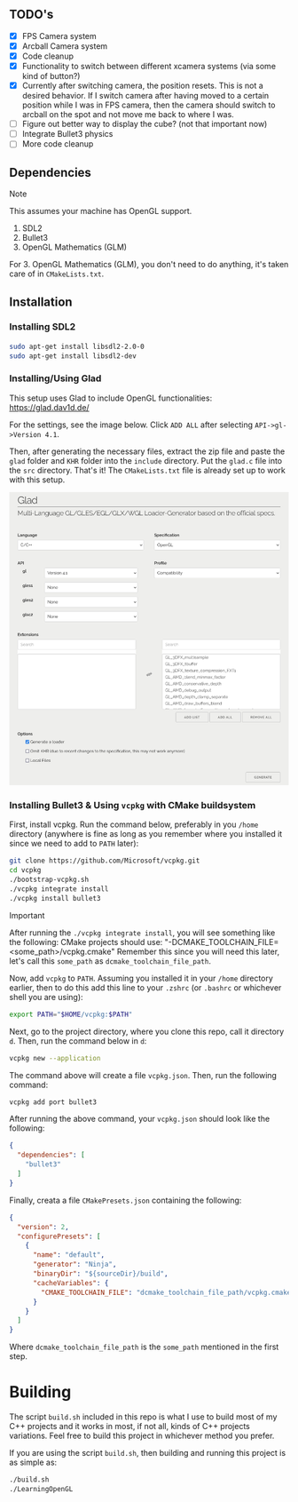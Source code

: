 
## TODO's
- [x] FPS Camera system
- [x] Arcball Camera system
- [x] Code cleanup
- [x] Functionality to switch between different xcamera systems (via some kind of button?)
- [x] Currently after switching camera, the position resets. This is not a desired behavior. If I switch camera after having moved to a certain position while I was in FPS camera, then the camera should switch to arcball on the spot and not move me back to where I was.
- [ ] Figure out better way to display the cube? (not that important now)
- [ ] Integrate Bullet3 physics
- [ ] More code cleanup

## Dependencies
> [!NOTE]
> This assumes your machine has OpenGL support.

1. SDL2
2. Bullet3
3. OpenGL Mathematics (GLM)

For 3. OpenGL Mathematics (GLM), you don't need to do anything, it's taken care of in `CMakeLists.txt`.

## Installation

### Installing SDL2
```bash
sudo apt-get install libsdl2-2.0-0
sudo apt-get install libsdl2-dev
```

### Installing/Using Glad
This setup uses Glad to include OpenGL functionalities: https://glad.dav1d.de/

For the settings, see the image below. Click `ADD ALL` after selecting `API->gl->Version 4.1`.

Then, after generating the necessary files, extract the zip file and paste the `glad` folder and `KHR` folder into the `include` directory. Put the `glad.c` file into the `src` directory. That's it! The `CMakeLists.txt` file is already set up to work with this setup.

![Project Logo](glad_settings.png)

### Installing Bullet3 & Using `vcpkg` with CMake buildsystem
First, install vcpkg. Run the command below, preferably in you `/home` directory (anywhere is fine as long as you remember where you installed it since we need to add to `PATH` later):
```bash
git clone https://github.com/Microsoft/vcpkg.git
cd vcpkg
./bootstrap-vcpkg.sh
./vcpkg integrate install
./vcpkg install bullet3
```

> [!IMPORTANT]
> After running the `./vcpkg integrate install`, you will see something like the following:
> CMake projects should use: "-DCMAKE_TOOLCHAIN_FILE=<some_path>/vcpkg.cmake"
> Remember this since you will need this later, let's call this `some_path` as `dcmake_toolchain_file_path`.

Now, add `vcpkg` to `PATH`. Assuming you installed it in your `/home` directory earlier, then to do this add this line to your `.zshrc` (or `.bashrc` or whichever shell you are using):
```bash
export PATH="$HOME/vcpkg:$PATH"
```

Next, go to the project directory, where you clone this repo, call it directory `d`. Then, run the command below in `d`:
```bash
vcpkg new --application
```

The command above will create a file `vcpkg.json`. Then, run the following command:
```bash
vcpkg add port bullet3
```

After running the above command, your `vcpkg.json` should look like the following:
```json
{
  "dependencies": [
    "bullet3"
  ]
}
```

Finally, creata a file `CMakePresets.json` containing the following:
```json
{
  "version": 2,
  "configurePresets": [
    {
      "name": "default",
      "generator": "Ninja",
      "binaryDir": "${sourceDir}/build",
      "cacheVariables": {
        "CMAKE_TOOLCHAIN_FILE": "dcmake_toolchain_file_path/vcpkg.cmake"
      }
    }
  ]
}
```

Where `dcmake_toolchain_file_path` is the `some_path` mentioned in the first step.

# Building
The script `build.sh` included in this repo is what I use to build most of my C++ projects and it works in most, if not all, kinds of C++ projects variations. Feel free to build this project in whichever method you prefer.

If you are using the script `build.sh`, then building and running this project is as simple as:
```bash
./build.sh
./LearningOpenGL
```
